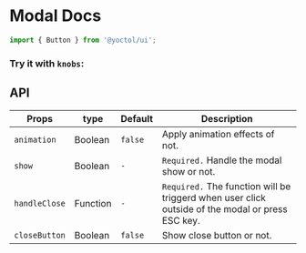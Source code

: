# Modal Docs

```js
import { Button } from '@yoctol/ui';
```

### Try it with `knobs`:

<!-- STORY -->

## API

| Props         | type     | Default | Description                                                                                      |
| ------------- | -------- | ------- | ------------------------------------------------------------------------------------------------ |
| `animation`   | Boolean  | `false` | Apply animation effects of not.                                                                  |
| `show`        | Boolean  | `-`     | `Required.` Handle the modal show or not.                                                        |
| `handleClose` | Function | `-`     | `Required.` The function will be triggerd when user click outside of the modal or press ESC key. |
| `closeButton` | Boolean  | `false` | Show close button or not.                                                                        |
